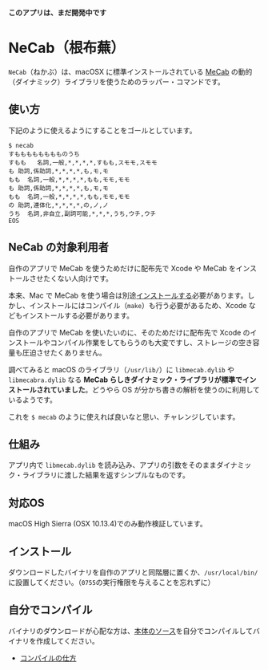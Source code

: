 **このアプリは、まだ開発中です**

# NeCab（根布蕪）

`NeCab`（ねかぶ）は、macOSX に標準インストールされている [MeCab](https://ja.wikipedia.org/wiki/MeCab) の動的（ダイナミック）ライブラリを使うためのラッパー・コマンドです。

## 使い方

下記のように使えるようにすることをゴールとしています。

```
$ necab
すもももももももものうち
すもも   名詞,一般,*,*,*,*,すもも,スモモ,スモモ
も 助詞,係助詞,*,*,*,*,も,モ,モ
もも  名詞,一般,*,*,*,*,もも,モモ,モモ
も 助詞,係助詞,*,*,*,*,も,モ,モ
もも  名詞,一般,*,*,*,*,もも,モモ,モモ
の 助詞,連体化,*,*,*,*,の,ノ,ノ
うち  名詞,非自立,副詞可能,*,*,*,うち,ウチ,ウチ
EOS
```

## NeCab の対象利用者

自作のアプリで MeCab を使うためだけに配布先で Xcode や MeCab をインストールさせたくない人向けです。

本来、Mac で MeCab を使う場合は別途[インストールする](https://qiita.com/search?q=Mac+MeCab+%E3%82%A4%E3%83%B3%E3%82%B9%E3%83%88%E3%83%BC%E3%83%AB)必要があります。しかし、インストールにはコンパイル（`make`）も行う必要があるため、Xcode などもインストールする必要があります。

自作のアプリで MeCab を使いたいのに、そのためだけに配布先で Xcode のインストールやコンパイル作業をしてもらうのも大変ですし、ストレージの空き容量も圧迫させたくありません。

調べてみると macOS のライブラリ（`/usr/lib/`）に `libmecab.dylib` や `libmecabra.dylib` なる **MeCab らしきダイナミック・ライブラリが標準でインストールされていました**。どうやら OS が分かち書きの解析を使うのに利用しているようです。

これを `$ mecab` のように使えれば良いなと思い、チャレンジしています。

## 仕組み

アプリ内で `libmecab.dylib` を読み込み、アプリの引数をそのままダイナミック・ライブラリに渡した結果を返すシンプルなものです。

## 対応OS

macOS High Sierra (OSX 10.13.4)でのみ動作検証しています。

## インストール

ダウンロードしたバイナリを自作のアプリと同階層に置くか、`/usr/local/bin/`に設置してください。（`0755`の実行権限を与えることを忘れずに）

## 自分でコンパイル

バイナリのダウンロードが心配な方は、[本体のソース](https://github.com/KEINOS/NeCab_MeCab-wrapper/tree/master/src)を自分でコンパイルしてバイナリを作成してください。

- [コンパイルの仕方](https://github.com/KEINOS/NeCab_MeCab-wrapper/tree/master/src)


